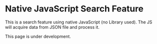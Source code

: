 Native JavaScript Search Feature
==============

This is a search feature using native JavaScript (no Library used).
The JS will acquire data from JSON file and process it.

This page is under development.
